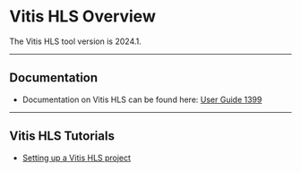 # Vitis HLS Overview


The Vitis HLS tool version is 2024.1.

---
## Documentation
* Documentation on Vitis HLS can be found here: [User Guide 1399](https://docs.amd.com/r/en-US/ug1399-vitis-hls)

---
## Vitis HLS Tutorials

* [Setting up a Vitis HLS project](tutorial_01/hls_project_setup.md)